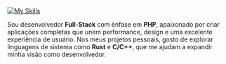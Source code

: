 [![My Skills](https://skillicons.dev/icons?i=js,ts,php,java,laravel,docker,mysql,linux,bsd,rust,c,cpp&theme=light)](https://skillicons.dev)

<div>
  <p>
  Sou desenvolvedor <strong>Full-Stack</strong> com ênfase em <strong>PHP</strong>, apaixonado por criar aplicações completas que unem performance, design e uma excelente experiência de usuário. Nos meus projetos pessoais, gosto de explorar linguagens de sistema como <strong>Rust</strong> e <strong>C/C++</strong>, que me ajudam a expandir minha visão como desenvolvedor.
</p>
</div>
